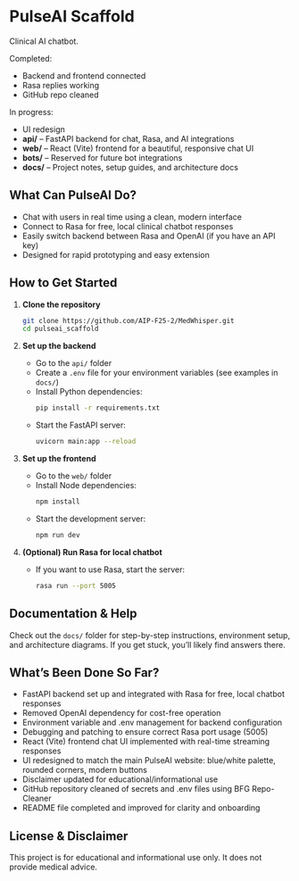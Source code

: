 # PulseAI Scaffold

Clinical AI chatbot.

Completed:
- Backend and frontend connected
- Rasa replies working
- GitHub repo cleaned

In progress:
- UI redesign
- **api/** – FastAPI backend for chat, Rasa, and AI integrations
- **web/** – React (Vite) frontend for a beautiful, responsive chat UI
- **bots/** – Reserved for future bot integrations
- **docs/** – Project notes, setup guides, and architecture docs

## What Can PulseAI Do?

- Chat with users in real time using a clean, modern interface
- Connect to Rasa for free, local clinical chatbot responses
- Easily switch backend between Rasa and OpenAI (if you have an API key)
- Designed for rapid prototyping and easy extension

## How to Get Started

1. **Clone the repository**
	 ```bash
	 git clone https://github.com/AIP-F25-2/MedWhisper.git
	 cd pulseai_scaffold
	 ```

2. **Set up the backend**
	 - Go to the `api/` folder
	 - Create a `.env` file for your environment variables (see examples in `docs/`)
	 - Install Python dependencies:
		 ```bash
		 pip install -r requirements.txt
		 ```
	 - Start the FastAPI server:
		 ```bash
		 uvicorn main:app --reload
		 ```

3. **Set up the frontend**
	 - Go to the `web/` folder
	 - Install Node dependencies:
		 ```bash
		 npm install
		 ```
	 - Start the development server:
		 ```bash
		 npm run dev
		 ```

4. **(Optional) Run Rasa for local chatbot**
	 - If you want to use Rasa, start the server:
		 ```bash
		 rasa run --port 5005
		 ```

## Documentation & Help

Check out the `docs/` folder for step-by-step instructions, environment setup, and architecture diagrams. If you get stuck, you’ll likely find answers there.

## What’s Been Done So Far?

- FastAPI backend set up and integrated with Rasa for free, local chatbot responses
- Removed OpenAI dependency for cost-free operation
- Environment variable and .env management for backend configuration
- Debugging and patching to ensure correct Rasa port usage (5005)
- React (Vite) frontend chat UI implemented with real-time streaming responses
- UI redesigned to match the main PulseAI website: blue/white palette, rounded corners, modern buttons
- Disclaimer updated for educational/informational use
- GitHub repository cleaned of secrets and .env files using BFG Repo-Cleaner
- README file completed and improved for clarity and onboarding

## License & Disclaimer

This project is for educational and informational use only. It does not provide medical advice.
